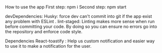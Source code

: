 How to use the app
    First step: npm i
    Second step: npm start

devDependencies: 
    Husky: force dev can't commit into git if the app exist any problem with ESLint .
    lint-staged: Linting makes more sense when run before committing your code. By doing so you can ensure no errors go into the repository and enforce code style.

Dependencies
    React-toastify : Help us custom notification and easier way to use it to make a notification for the user.
